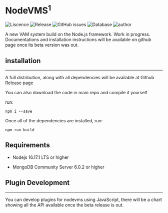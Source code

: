 # NodeVMS<sup>1</sup>
![Liscence](https://img.shields.io/github/license/Ericple/NodeVMS?style=flat-square&logo=github) ![Release](https://img.shields.io/github/v/release/Ericple/NodeVMS?style=flat-square&logo=github) ![GitHub issues](https://img.shields.io/github/issues/Ericple/NodeVMS?style=flat-square&logo=github) ![Database](https://img.shields.io/badge/database-MongoDB-blue?style=flat-square&logo=mongodb) ![author](https://img.shields.io/badge/NodeVMS-Ericple|Peercat-blue?style=flat-square)

A new VAM system build on the Node.js framework.
Work in progress. Documentations and installation
instructions will be available on github page once
its beta version was out.

## installation
---
A full distribution, along with all dependencies will be available
at Github Release page

You can also download the code in main repo and compile it yourself

run:

```
npm i --save
```
Once all of the dependencies are installed, run:
```
npm run build
```

## Requirements

- Nodejs 16.17.1 LTS or higher

- MongoDB Community Server 6.0.2 or higher

## Plugin Development
---
You can develop plugins for nodevms using JavaScript, there will be 
a chart showing all the API available once the beta release is out.
